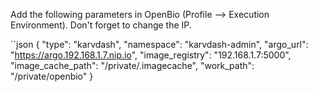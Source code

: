 
Add the following parameters in OpenBio (Profile --> Execution Environment). Don't forget to change the IP.


``json
{
    "type": "karvdash",
    "namespace": "karvdash-admin",
    "argo_url": "https://argo.192.168.1.7.nip.io",
    "image_registry": "192.168.1.7:5000",
    "image_cache_path": "/private/.imagecache",
    "work_path": "/private/openbio"
}
```


